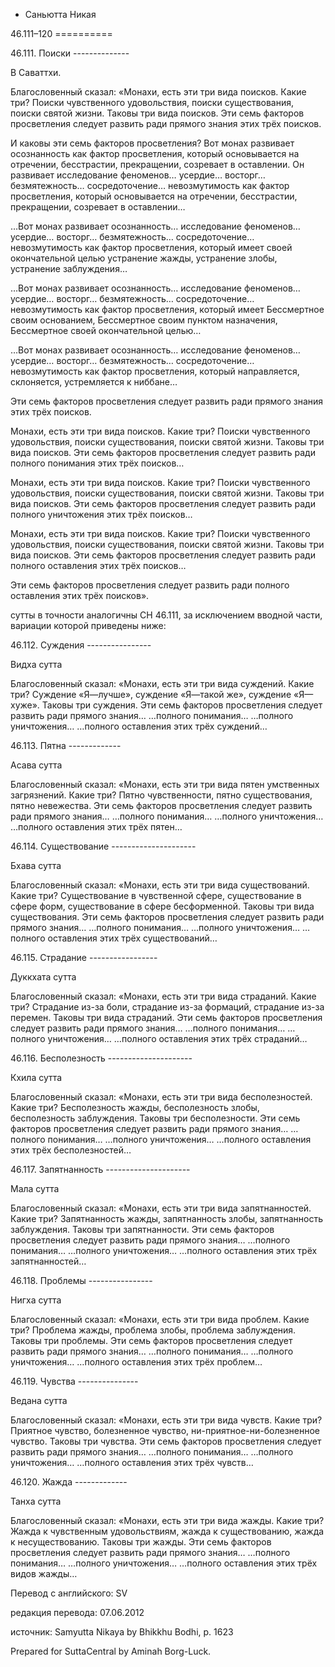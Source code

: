 









* Саньютта Никая


46\.111–120
\=\=\=\=\=\=\=\=\=\=




46\.111\. Поиски
\-\-\-\-\-\-\-\-\-\-\-\-\-\-


В Саваттхи\.


Благословенный сказал: «Монахи, есть эти три вида поисков\. Какие три? Поиски чувственного удовольствия, поиски существования, поиски святой жизни\. Таковы три вида поисков\. Эти семь факторов просветления следует развить ради прямого знания этих трёх поисков\.


И каковы эти семь факторов просветления? Вот монах развивает осознанность как фактор просветления, который основывается на отречении, бесстрастии, прекращении, созревает в оставлении\. Он развивает исследование феноменов… усердие… восторг… безмятежность… сосредоточение… невозмутимость как фактор просветления, который основывается на отречении, бесстрастии, прекращении, созревает в оставлении…


…Вот монах развивает осознанность… исследование феноменов… усердие… восторг… безмятежность… сосредоточение… невозмутимость как фактор просветления, который имеет своей окончательной целью устранение жажды, устранение злобы, устранение заблуждения…


…Вот монах развивает осознанность… исследование феноменов… усердие… восторг… безмятежность… сосредоточение… невозмутимость как фактор просветления, который имеет Бессмертное своим основанием, Бессмертное своим пунктом назначения, Бессмертное своей окончательной целью…


…Вот монах развивает осознанность… исследование феноменов… усердие… восторг… безмятежность… сосредоточение… невозмутимость как фактор просветления, который направляется, склоняется, устремляется к ниббане…


Эти семь факторов просветления следует развить ради прямого знания этих трёх поисков\.


Монахи, есть эти три вида поисков\. Какие три? Поиски чувственного удовольствия, поиски существования, поиски святой жизни\. Таковы три вида поисков\. Эти семь факторов просветления следует развить ради полного понимания этих трёх поисков…


Монахи, есть эти три вида поисков\. Какие три? Поиски чувственного удовольствия, поиски существования, поиски святой жизни\. Таковы три вида поисков\. Эти семь факторов просветления следует развить ради полного уничтожения этих трёх поисков…


Монахи, есть эти три вида поисков\. Какие три? Поиски чувственного удовольствия, поиски существования, поиски святой жизни\. Таковы три вида поисков\. Эти семь факторов просветления следует развить ради полного оставления этих трёх поисков…


Эти семь факторов просветления следует развить ради полного оставления этих трёх поисков»\.


сутты в точности аналогичны СН 46\.111, за исключением вводной части, вариации которой приведены ниже:




46\.112\. Суждения
\-\-\-\-\-\-\-\-\-\-\-\-\-\-\-\-


Видха сутта


Благословенный сказал: «Монахи, есть эти три вида суждений\. Какие три? Суждение «Я—лучше», суждение «Я—такой же», суждение «Я—хуже»\. Таковы три суждения\. Эти семь факторов просветления следует развить ради прямого знания… …полного понимания… …полного уничтожения… …полного оставления этих трёх суждений…




46\.113\. Пятна
\-\-\-\-\-\-\-\-\-\-\-\-\-


Асава сутта


Благословенный сказал: «Монахи, есть эти три вида пятен умственных загрязнений\. Какие три? Пятно чувственности, пятно существования, пятно невежества\. Эти семь факторов просветления следует развить ради прямого знания… …полного понимания… …полного уничтожения… …полного оставления этих трёх пятен…




46\.114\. Существование
\-\-\-\-\-\-\-\-\-\-\-\-\-\-\-\-\-\-\-\-\-


Бхава сутта


Благословенный сказал: «Монахи, есть эти три вида существований\. Какие три? Существование в чувственной сфере, существование в сфере форм, существование в сфере бесформенной\. Таковы три вида существования\. Эти семь факторов просветления следует развить ради прямого знания… …полного понимания… …полного уничтожения… …полного оставления этих трёх существований…




46\.115\. Страдание
\-\-\-\-\-\-\-\-\-\-\-\-\-\-\-\-\-


Дуккхата сутта


Благословенный сказал: «Монахи, есть эти три вида страданий\. Какие три? Страдание из\-за боли, страдание из\-за формаций, страдание из\-за перемен\. Таковы три вида страданий\. Эти семь факторов просветления следует развить ради прямого знания… …полного понимания… …полного уничтожения… …полного оставления этих трёх страданий…




46\.116\. Бесполезность
\-\-\-\-\-\-\-\-\-\-\-\-\-\-\-\-\-\-\-\-\-


Кхила сутта


Благословенный сказал: «Монахи, есть эти три вида бесполезностей\. Какие три? Бесполезность жажды, бесполезность злобы, бесполезность заблуждения\. Таковы три бесполезности\. Эти семь факторов просветления следует развить ради прямого знания… …полного понимания… …полного уничтожения… …полного оставления этих трёх бесполезностей…




46\.117\. Запятнанность
\-\-\-\-\-\-\-\-\-\-\-\-\-\-\-\-\-\-\-\-\-


Мала сутта


Благословенный сказал: «Монахи, есть эти три вида запятнанностей\. Какие три? Запятнанность жажды, запятнанность злобы, запятнанность заблуждения\. Таковы три запятнанности\. Эти семь факторов просветления следует развить ради прямого знания… …полного понимания… …полного уничтожения… …полного оставления этих трёх запятнанностей…




46\.118\. Проблемы
\-\-\-\-\-\-\-\-\-\-\-\-\-\-\-\-


Нигха сутта


Благословенный сказал: «Монахи, есть эти три вида проблем\. Какие три? Проблема жажды, проблема злобы, проблема заблуждения\. Таковы три проблемы\. Эти семь факторов просветления следует развить ради прямого знания… …полного понимания… …полного уничтожения… …полного оставления этих трёх проблем…




46\.119\. Чувства
\-\-\-\-\-\-\-\-\-\-\-\-\-\-\-


Ведана сутта


Благословенный сказал: «Монахи, есть эти три вида чувств\. Какие три? Приятное чувство, болезненное чувство, ни\-приятное\-ни\-болезненное чувство\. Таковы три чувства\. Эти семь факторов просветления следует развить ради прямого знания… …полного понимания… …полного уничтожения… …полного оставления этих трёх чувств…




46\.120\. Жажда
\-\-\-\-\-\-\-\-\-\-\-\-\-


Танха сутта


Благословенный сказал: «Монахи, есть эти три вида жажды\. Какие три? Жажда к чувственным удовольствиям, жажда к существованию, жажда к несуществованию\. Таковы три жажды\. Эти семь факторов просветления следует развить ради прямого знания… …полного понимания… …полного уничтожения… …полного оставления этих трёх видов жажды…




Перевод с английского: SV


редакция перевода: 07\.06\.2012


источник: Samyutta Nikaya by Bhikkhu Bodhi, p\. 1623


Prepared for SuttaCentral by Aminah Borg\-Luck\.






